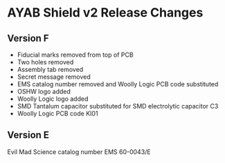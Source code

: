 # AYAB Shield v2 Release Changes


## Version F

- Fiducial marks removed from top of PCB
- Two holes removed
- Assembly tab removed
- Secret message removed
- EMS catalog number removed and Woolly Logic PCB code substituted
- OSHW logo added
- Woolly Logic logo added
- SMD Tantalum capacitor substituted for SMD electrolytic capacitor C3
- Woolly Logic PCB code KI01

## Version E

Evil Mad Science catalog number EMS 60-0043/E 
